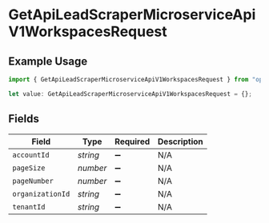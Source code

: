 # GetApiLeadScraperMicroserviceApiV1WorkspacesRequest

## Example Usage

```typescript
import { GetApiLeadScraperMicroserviceApiV1WorkspacesRequest } from "oppulence-backend-sdk/models/operations";

let value: GetApiLeadScraperMicroserviceApiV1WorkspacesRequest = {};
```

## Fields

| Field              | Type               | Required           | Description        |
| ------------------ | ------------------ | ------------------ | ------------------ |
| `accountId`        | *string*           | :heavy_minus_sign: | N/A                |
| `pageSize`         | *number*           | :heavy_minus_sign: | N/A                |
| `pageNumber`       | *number*           | :heavy_minus_sign: | N/A                |
| `organizationId`   | *string*           | :heavy_minus_sign: | N/A                |
| `tenantId`         | *string*           | :heavy_minus_sign: | N/A                |